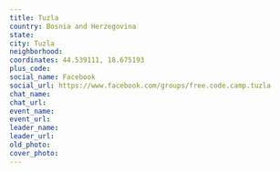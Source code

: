 ```yaml
---
title: Tuzla
country: Bosnia and Herzegovina
state: 
city: Tuzla
neighborhood: 
coordinates: 44.539111, 18.675193
plus_code:
social_name: Facebook
social_url: https://www.facebook.com/groups/free.code.camp.tuzla
chat_name:
chat_url:
event_name:
event_url:
leader_name:
leader_url:
old_photo: 
cover_photo:
---
```

